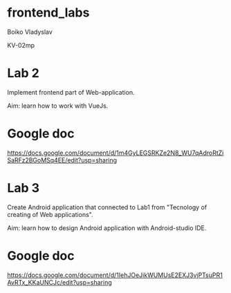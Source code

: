 # frontend_labs

Boiko Vladyslav

KV-02mp


# Lab 2

Implement frontend part of Web-application.

Aim: learn how to work with VueJs.

# Google doc

https://docs.google.com/document/d/1m4GyLEGSRKZe2N8_WU7qAdroRtZiSaRFz2BGoMSq4EE/edit?usp=sharing


# Lab 3

Create Android application that connected to Lab1 from "Tecnology of creating of Web applications".

Aim: learn how to design Android application with Android-studio IDE.

# Google doc

https://docs.google.com/document/d/1IehJOeJikWUMUsE2EXJ3vjPTsuPR1AvRTx_KKaUNCJc/edit?usp=sharing
